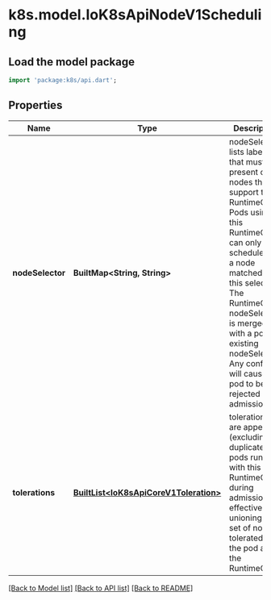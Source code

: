 # k8s.model.IoK8sApiNodeV1Scheduling

## Load the model package
```dart
import 'package:k8s/api.dart';
```

## Properties
Name | Type | Description | Notes
------------ | ------------- | ------------- | -------------
**nodeSelector** | **BuiltMap&lt;String, String&gt;** | nodeSelector lists labels that must be present on nodes that support this RuntimeClass. Pods using this RuntimeClass can only be scheduled to a node matched by this selector. The RuntimeClass nodeSelector is merged with a pod's existing nodeSelector. Any conflicts will cause the pod to be rejected in admission. | [optional] 
**tolerations** | [**BuiltList&lt;IoK8sApiCoreV1Toleration&gt;**](IoK8sApiCoreV1Toleration.md) | tolerations are appended (excluding duplicates) to pods running with this RuntimeClass during admission, effectively unioning the set of nodes tolerated by the pod and the RuntimeClass. | [optional] 

[[Back to Model list]](../README.md#documentation-for-models) [[Back to API list]](../README.md#documentation-for-api-endpoints) [[Back to README]](../README.md)


